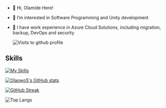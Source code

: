 - 👋 Hi, Olamide Here!
- 👀 I’m interested in Software Programming and Unity development
- 🌱 I have work experience in Azure Cloud Solutions, including migration, backup, DevOps and security
  

  <img src="https://komarev.com/ghpvc/?username=Olaowo5&style=flat-square&color=blue" alt="Visits to github profile"/>

## Skills

[![My Skills](https://skillicons.dev/icons?i=js,html,css,azure,react,eclipse,php,py,unity,unreal,webflow,powershell,gradle,mysql&perline=7)](https://skillicons.dev)
<!---
Olaowo5/Olaowo5 is a ✨ special ✨ repository because its `README.md` (this file) appears on your GitHub profile.
You can click the Preview link to take a look at your changes.
--->

[![Olaowo5's GitHub stats](https://github-readme-stats.vercel.app/api?username=olaowo5&show_icons=true&theme=algolia)](https://github.com/anuraghazra/github-readme-stats)

[![GitHub Streak](https://streak-stats.demolab.com?user=olaowo5&theme=catppuccin-macchiato&border_radius=20&mode=weekly&type=png&fire=6004EB&ring=6500EB)](https://git.io/streak-stats)



![Top Langs](https://github-readme-stats.vercel.app/api/top-langs/?username=olaowo5&size_weight=0.5&count_weight=0.5&langs_count=8&layout=donut-vertical&theme=aura)




